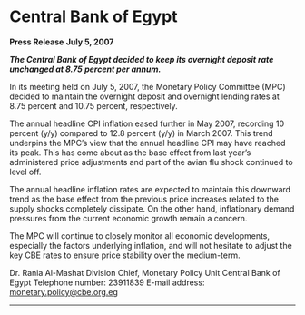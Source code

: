 #   Central Bank of Egypt

**Press Release**
**July 5, 2007**

**_The Central Bank of Egypt decided to keep its overnight deposit rate unchanged at 8.75_**
**_percent per annum._**

In its meeting held on July 5, 2007, the Monetary Policy Committee (MPC) decided to
maintain the overnight deposit and overnight lending rates at 8.75 percent and 10.75
percent, respectively.

The annual headline CPI inflation eased further in May 2007, recording 10 percent (y/y)
compared to 12.8 percent (y/y) in March 2007. This trend underpins the MPC’s view that
the annual headline CPI may have reached its peak. This has come about as the base
effect from last year’s administered price adjustments and part of the avian flu shock
continued to level off.

The annual headline inflation rates are expected to maintain this downward trend as the
base effect from the previous price increases related to the supply shocks completely
dissipate. On the other hand, inflationary demand pressures from the current economic
growth remain a concern.

The MPC will continue to closely monitor all economic developments, especially the
factors underlying inflation, and will not hesitate to adjust the key CBE rates to ensure
price stability over the medium-term.

Dr. Rania Al-Mashat
Division Chief, Monetary Policy Unit
Central Bank of Egypt
Telephone number: 23911839
E-mail address: monetary.policy@cbe.org.eg


-----

